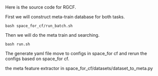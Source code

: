 Here is the source code  for RGCF.

First we will construct meta-train database for both tasks.

```shell
bash space_for_cf/run_batch.sh
```

Then we will do the meta train and searching.

```shell
bash run.sh
```

The generate yaml file move to configs in  space_for cf and rerun the configs based on space_for cf.

the meta feature extractor in space_for_cf/datasets/dataset_to_meta.py